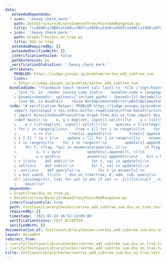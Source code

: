 ```yaml
---
data:
  _extendedDependsOn:
  - icon: ':heavy_check_mark:'
    path: DataStructure/BinaryIndexedTree/PointAddRangeSum.py
    title: "\u4E00\u70B9\u52A0\u7B97\u30FB\u533A\u9593\u548C\u53D6\u5F97"
  - icon: ':heavy_check_mark:'
    path: Graph/Tree/dsu_on_tree.py
    title: DSU on tree
  _extendedRequiredBy: []
  _extendedVerifiedWith: []
  _isVerificationFailed: false
  _pathExtension: py
  _verificationStatusIcon: ':heavy_check_mark:'
  attributes:
    PROBLEM: https://judge.yosupo.jp/problem/vertex_add_subtree_sum
    links:
    - https://judge.yosupo.jp/problem/vertex_add_subtree_sum
  bundledCode: "Traceback (most recent call last):\n  File \"/opt/hostedtoolcache/Python/3.10.4/x64/lib/python3.10/site-packages/onlinejudge_verify/documentation/build.py\"\
    , line 71, in _render_source_code_stat\n    bundled_code = language.bundle(stat.path,\
    \ basedir=basedir, options={'include_paths': [basedir]}).decode()\n  File \"/opt/hostedtoolcache/Python/3.10.4/x64/lib/python3.10/site-packages/onlinejudge_verify/languages/python.py\"\
    , line 96, in bundle\n    raise NotImplementedError\nNotImplementedError\n"
  code: "# verification-helper: PROBLEM https://judge.yosupo.jp/problem/vertex_add_subtree_sum\n\
    import sys\ninput = sys.stdin.buffer.readline\n\nfrom DataStructure.BinaryIndexedTree.PointAddRangeSum\
    \ import BinaryIndexedTree\nfrom Graph.Tree.dsu_on_tree import dsu_on_tree\n\n\
    \ndef main():\n    n, q = map(int, input().split())\n    a = list(map(int, input().split()))\n\
    \    p = list(map(int, input().split()))\n    queries = [list(map(int, input().split()))\
    \ for i in range(q)]\n\n    tree = [[] for i in range(n)]\n    for u, v in enumerate(p):\n\
    \        u += 1\n        tree[u].append(v)\n        tree[v].append(u)\n\n    ans\
    \ = [-1] * (q + 1)\n    update = [[] for i in range(n)]\n    answer = [[] for\
    \ i in range(n)]\n    for i in range(n):\n        update[i].append((0, a[i]))\n\
    \    for t, (flag, *qu) in enumerate(queries, 1):\n        if flag == 0:\n   \
    \         u, x = qu\n            update[u].append((t, x))\n        else:\n   \
    \         u = qu[0]\n            answer[u].append(t)\n\n    bit = BinaryIndexedTree(q\
    \ + 1)\n\n    def add(v):\n        for t, val in update[v]:\n            bit.add(t,\
    \ val)\n\n    def sub(v):\n        for t, val in update[v]:\n            bit.add(t,\
    \ -val)\n\n    def query(v):\n        for t in answer[v]:\n            ans[t]\
    \ = bit.sum(0, t)\n\n    dsu_on_tree(tree, 0, add, sub, query)\n    print(\"\\\
    n\".join(map(str, [val for val in ans if val != -1])))\n\n\nif __name__ == '__main__':\n\
    \    main()\n"
  dependsOn:
  - Graph/Tree/dsu_on_tree.py
  - DataStructure/BinaryIndexedTree/PointAddRangeSum.py
  isVerificationFile: true
  path: TestCase/LibraryChecker/vertex_add_subtree_sum.dsu_on_tree.test.py
  requiredBy: []
  timestamp: '2021-07-24 16:52:12+09:00'
  verificationStatus: TEST_ACCEPTED
  verifiedWith: []
documentation_of: TestCase/LibraryChecker/vertex_add_subtree_sum.dsu_on_tree.test.py
layout: document
redirect_from:
- /verify/TestCase/LibraryChecker/vertex_add_subtree_sum.dsu_on_tree.test.py
- /verify/TestCase/LibraryChecker/vertex_add_subtree_sum.dsu_on_tree.test.py.html
title: TestCase/LibraryChecker/vertex_add_subtree_sum.dsu_on_tree.test.py
---
```

